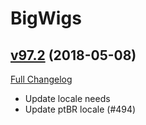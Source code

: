 # BigWigs

## [v97.2](https://github.com/BigWigsMods/BigWigs/tree/v97.2) (2018-05-08)
[Full Changelog](https://github.com/BigWigsMods/BigWigs/compare/v97.1...v97.2)

- Update locale needs  
- Update ptBR locale (#494)  
